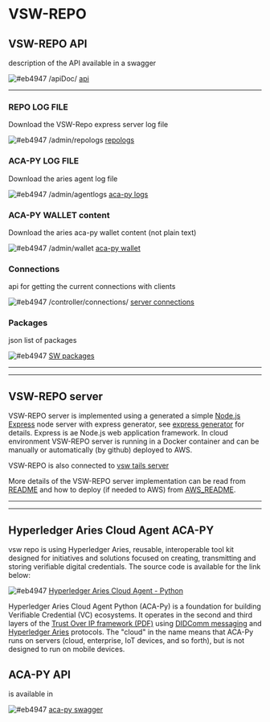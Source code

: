 # VSW-REPO

## VSW-REPO API
description of the API available in a swagger

![#eb4947](https://via.placeholder.com/15/eb4947/000000?text=+)  /apiDoc/ [api](http://www.vswrepo.com:8062/apiDoc/) 

___

### REPO LOG FILE
Download the VSW-Repo express server log file

![#eb4947](https://via.placeholder.com/15/eb4947/000000?text=+) /admin/repologs [repologs](http://www.vswrepo.com:8062/admin/repologs)

### ACA-PY LOG FILE
Download the aries agent log file

![#eb4947](https://via.placeholder.com/15/eb4947/000000?text=+) /admin/agentlogs [aca-py logs](http://www.vswrepo.com:8062/admin/agentlogs)

### ACA-PY WALLET content
Download the aries aca-py wallet content (not plain text)

![#eb4947](https://via.placeholder.com/15/eb4947/000000?text=+) /admin/wallet [aca-py wallet](http://www.vswrepo.com:8062/admin/wallet)


### Connections 
api for getting the current connections with clients


![#eb4947](https://via.placeholder.com/15/eb4947/000000?text=+) /controller/connections/ [server connections](http://www.vswrepo.com:8062/controller/connections/) 


### Packages
json list of packages

![#eb4947](https://via.placeholder.com/15/eb4947/000000?text=+) [SW packages](http://www.vswrepo.com:8062/controller/packages)

____
____
## VSW-REPO server 



VSW-REPO server is implemented using a generated a simple [Node.js](https://nodejs.org/en/) [Express](https://expressjs.com/) node server with express generator, 
see [express generator](https://expressjs.com/en/starter/generator.html) for details. Express is ae Node.js web application framework. In cloud environment VSW-REPO server is running in a Docker container and can be manually or automatically (by github) deployed to AWS.

VSW-REPO is also connected to [vsw tails server](https://github.com/bcgov/indy-tails-server) 

More details of the VSW-REPO server implementation can be read from [README](./README.md) and how to deploy (if needed to AWS) from [AWS_README](./AWS_README.md).


___
___
## Hyperledger Aries Cloud Agent  ACA-PY

vsw repo is using Hyperledger Aries, reusable, interoperable tool kit designed for initiatives and solutions focused on creating, transmitting and storing verifiable digital credentials. The source code is available for the link below:

![#eb4947](https://via.placeholder.com/15/eb4947/000000?text=+) [Hyperledger Aries Cloud Agent - Python](https://github.com/hyperledger/aries-cloudagent-python)

Hyperledger Aries Cloud Agent Python (ACA-Py) is a foundation for building Verifiable Credential (VC) ecosystems. It operates in the second and third layers of the [Trust Over IP framework (PDF)](https://trustoverip.org/wp-content/uploads/sites/98/2020/05/toip_050520_primer.pdf) using [DIDComm messaging](https://github.com/hyperledger/aries-rfcs/tree/master/concepts/0005-didcomm) and [Hyperledger Aries](https://www.hyperledger.org/use/aries) protocols. The "cloud" in the name means that ACA-Py runs on servers (cloud, enterprise, IoT devices, and so forth), but is not designed to run on mobile devices.

## ACA-PY API

is available in 

![#eb4947](https://via.placeholder.com/15/eb4947/000000?text=+) [aca-py swagger](http://www.vswrepo.com:8061/api/doc)




